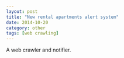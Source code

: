 ```yaml
---
layout: post
title: "New rental apartments alert system"
date: 2014-10-20
category: other
tags: [web crawling]
---
```

<p class="proj-text-content">A web crawler and notifier.</p>
